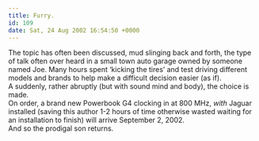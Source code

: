 ```yaml
---
title: Furry.
id: 109
date: Sat, 24 Aug 2002 16:54:50 +0000
---
```


The topic has often been discussed, mud slinging back and forth, the type of talk often over heard in a small town auto garage owned by someone named Joe. Many hours spent ‘kicking the tires’ and test driving different models and brands to help make a difficult decision easier (as if).  
 A suddenly, rather abruptly (but with sound mind and body), the choice is made.  
 On order, a brand new Powerbook G4 clocking in at 800 MHz, *with* Jaguar installed (saving this author 1-2 hours of time otherwise wasted waiting for an installation to finish) will arrive September 2, 2002.  
 And so the prodigal son returns.


